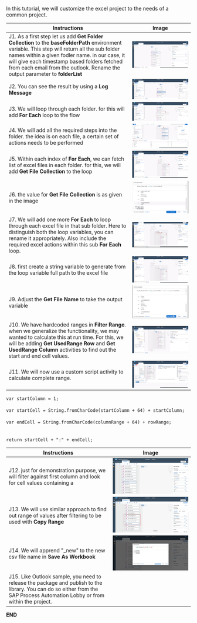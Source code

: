 In this tutorial, we will customize the excel project to the needs of a common project.

Instructions | Image
------------ | -----
J1. As a first step let us add **Get Folder Collection** to the **baseFolderPath** environment variable. This step will return all the sub folder names within a given fodler name. in our case, it will give each timestamp based folders fetched from each email from the outlook. Rename the output parameter to **folderList** | ![Get Folder Collection!](Images/GetFolderCollection.png)
J2. You can see the result by using a **Log Message** | ![Log result of get folder collection!](Images/LogGetFolderCollectionsResult.png)
J3. We will loop through each folder. for this will add **For Each** loop to the flow | ![Add First For Each on Folder Collection Result!](Images/AddForEach.png)
J4. We will add all the required steps into the folder. the idea is on each file, a certain set of actions needs to be performed | ![Move Excel actions inside the loop!](Images/MoveExcelActionsInsideForEachLoop.png)
J5. Within each index of **For Each**,  we can fetch list of excel files in each folder. for this, we will add **Get File Collection** to the loop | ![Add Get Filde witin a golder!](Images/AddGetFIleCollection.png)
J6. the value for **Get File Collection** is as given in the image | ![Log output of Get File List Collection!](Images/GetFileListValue.png)
J7. We will add one more **For Each** to loop through each excel file in that sub folder. Here to distinguish both the loop variables, you can rename it appropriately. Also include the required excel actions within this sub **For Each** loop. | ![Add a 2cond For Each!](Images/AddSecondForEach.png)
J8. first create a string variable to generate from the loop variable full path to the excel file | ![!](Images/AddFilePathVariable.png)
J9. Adjust the **Get File Name** to take the output variable | ![get the file name based on these changes!](Images/GetFileName.png)
J10. We have hardcoded ranges in **Filter Range**. when we generalize the functionality, we may wanted to calculate this at run time. For this, we will be adding **Get UsedRange Row** and **Get UsedRange Column** activities to find out the start and end cell values. |![Amend Filter Range with Dynamic Calculations!](Images/AddStarRangeStarActivities.png)
J11. We will now use a custom script activity to calculate complete range. | ![Add a custom script to calcualte range of excel!](Images/AddCustomScript.png)

````
var startColumn = 1;

var startCell = String.fromCharCode(startColumn + 64) + startColumn;

var endCell = String.fromCharCode(columnRange + 64) + rowRange;


return startCell + ":" + endCell;
````

Instructions | Image
------------ | -----
J12. just for demonstration purpose, we will filter against first column and look for cell values containing a | ![Apply Filter Range on First column!](Images/FilterRangeDynamically.png)
J13. We will use similar approach to find out range of values after filtering to be used with **Copy Range** | ![Similarly use dynamic calculations on Copy Range!](Images/DynamicRangeCalculation.png)
J14. We will apprend "\_new" to the new csv file name in **Save As Workbook** | ![Use the loop varaible for Save as Workbook!](Images/SaveAsWorkbookPath.png)
J15. Like Outlook sample, you need to release the package and publish to the library. You can do so either from the SAP Process Automation Lobby or from within the project. |


**END**